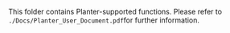 This folder contains Planter-supported functions. Please refer to ```./Docs/Planter_User_Document.pdf```for further information.